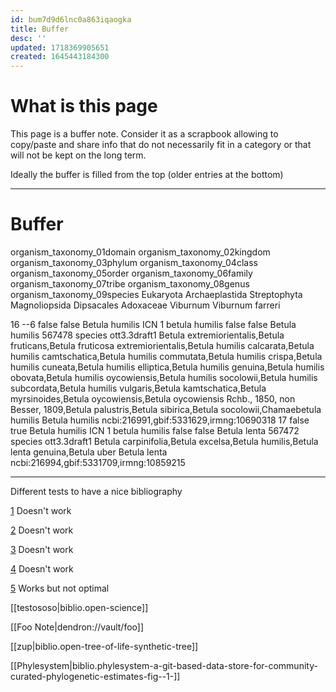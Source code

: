 ```yaml
---
id: bum7d9d6lnc0a863iqaogka
title: Buffer
desc: ''
updated: 1718369905651
created: 1645443184300
---
```



# What is this page

This page is a buffer note. Consider it as a scrapbook allowing to copy/paste and share info that do not necessarily fit in a category or that will not be kept on the long term.

Ideally the buffer is filled from the top (older entries at the bottom)

---


# Buffer 

organism_taxonomy_01domain	organism_taxonomy_02kingdom	organism_taxonomy_03phylum	organism_taxonomy_04class	organism_taxonomy_05order	organism_taxonomy_06family	organism_taxonomy_07tribe	organism_taxonomy_08genus	organism_taxonomy_09species
Eukaryota	Archaeplastida	Streptophyta	Magnoliopsida	Dipsacales	Adoxaceae		Viburnum	Viburnum farreri



16
--6
false
false
Betula humilis
ICN
1
betula humilis
false
false
Betula humilis
567478
species
ott3.3draft1
Betula extremiorientalis,Betula fruticans,Betula fruticosa extremiorientalis,Betula humilis calcarata,Betula humilis camtschatica,Betula humilis commutata,Betula humilis crispa,Betula humilis cuneata,Betula humilis elliptica,Betula humilis genuina,Betula humilis obovata,Betula humilis oycowiensis,Betula humilis socolowii,Betula humilis subcordata,Betula humilis vulgaris,Betula kamtschatica,Betula myrsinoides,Betula oycowiensis,Betula oycowiensis Rchb., 1850, non Besser, 1809,Betula palustris,Betula sibirica,Betula socolowii,Chamaebetula humilis
Betula humilis
ncbi:216991,gbif:5331629,irmng:10690318
17
false
true
Betula humilis
ICN
1
betula humilis
false
false
Betula lenta
567472
species
ott3.3draft1
Betula carpinifolia,Betula excelsa,Betula humilis,Betula lenta genuina,Betula uber
Betula lenta
ncbi:216994,gbif:5331709,irmng:10859215




---- 


Different tests to have a nice bibliography

[1](./dendron.biblio.open-science.md) Doesn't work

[2](./biblio.open-science.md) Doesn't work

[3](biblio.open-science.md) Doesn't work

[4]([[biblio.open-science]]) Doesn't work

[5](https://digital-botanical-gardens-initiative.github.io/dendron-dbgi/notes/tanihptwdy0ilt6ip1zfv99/) Works but not optimal


[[testososo|biblio.open-science]]

[[Foo Note|dendron://vault/foo]]

[[zup|biblio.open-tree-of-life-synthetic-tree]]


[[Phylesystem|biblio.phylesystem-a-git-based-data-store-for-community-curated-phylogenetic-estimates-fig--1-]]